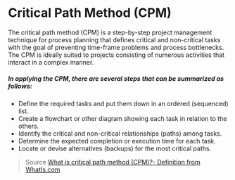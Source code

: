 # Critical Path Method (CPM)

The critical path method (CPM) is a step-by-step project management technique for process planning that defines critical and non-critical tasks with the goal of preventing time-frame problems and process bottlenecks. The CPM is ideally suited to projects consisting of numerous activities that interact in a complex manner.
##### In applying the CPM, there are several steps that can be summarized as follows:
  - Define the required tasks and put them down in an ordered (sequenced) list.
  - Create a flowchart or other diagram showing each task in relation to the others.
  - Identify the critical and non-critical relationships (paths) among tasks.
  - Determine the expected completion or execution time for each task.
  - Locate or devise alternatives (backups) for the most critical paths.
 
> Source [What is critical path method (CPM)?- Definition from WhatIs.com](https://github.com/joemccann/dillinger/blob/master/KUBERNETES.md)
